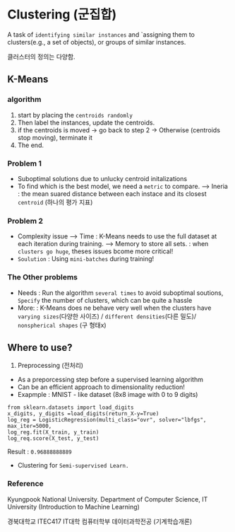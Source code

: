 # Clustering (군집합)
A task of `identifying similar instances` and `assigning them to clusters(e.g., a set of objects), or groups of similar instances.

클러스터의 정의는 다양함.
## K-Means
### algorithm
1. start by placing the `centroids randomly`
2. Then label the instances, update the centroids.
3. if the centroids is moved
 -> go back to step 2
 -> Otherwise (centroids stop moving), terminate it
4. The end. 

### Problem 1
- Suboptimal solutions due to unlucky centroid initalizations
- To find which is the best model, we need a `metric` to compare.
--> Ineria : the mean suared distance between each instace and its closest `centroid` (하나의 평가 지표)

### Problem 2
- Complexity issue
--> Time : K-Means needs to use the full dataset at each iteration during training.
--> Memory to store all sets.
: when `clusters go huge`, theses issues bcome more critical!
- `Soulution` : Using `mini-batches` during training!

### The Other problems
- Needs
: Run the algorithm `several times` to avoid suboptimal soutions, `Specify` the number of clusters, which can be quite a hassle
- More:
: K-Means does ne behave very well when the clusters have `varying sizes`(다양한 사이즈) / `different densities`(다른 밀도)/ `nonspherical shapes` (구 형태x)

## Where to use?
1. Preprocessing (전처리)
- As a preporcessing step before a supervised learning algorithm
- Can be an efficient approach to dimensionality reduction!
- Exapmple : MNIST - like dataset (8x8 image with 0 to 9 digits)

```{.python}
from sklearn.datasets import load_digits
x_digits, y_digits =load_digits(return_X-y=True)
log_reg = LogisticRegression(multi_class="ovr", solver="lbfgs", max_iter=5000,
log_reg.fit(X_train, y_train)
log_req.score(X_test, y_test)
```
Result : `0.96888888889`

- Clustering for `Semi-supervised Learn.`

### Reference
Kyungpook National University.
Department of Computer Science, IT University
(Introduction to Machine Learning)

경북대학교
ITEC417 IT대학 컴퓨터학부 데이터과학전공
(기계학습개론)


